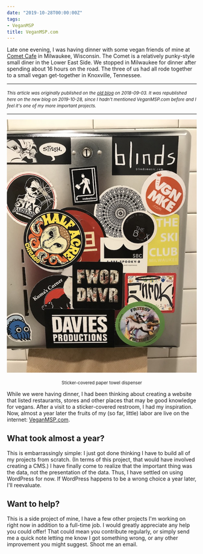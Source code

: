 ```yaml
---
date: "2019-10-28T00:00:00Z"
tags:
- VeganMSP
title: VeganMSP.com
---
```


Late one evening, I was having dinner with some vegan friends of mine at
[Comet Cafe][0] in Milwaukee, Wisconsin. The Comet is a relatively
punky-style small diner in the Lower East Side. We stopped in Milwaukee
for dinner after spending about 16 hours on the road. The three of us
had all rode together to a small vegan get-together in Knoxville,
Tennessee.

[0]:https://www.thecometcafe.com/

---

<small>*This article was originally published on the [old blog][1] on
2018-09-03. It was republished here on the new blog on 2019-10-28, since
I hadn't mentioned VeganMSP.com before and I feel it's one of my more
important projects.*</small>

[1]:https://web.archive.org/web/20181211020506/https://jrgnsn.net/veganmsp-com/

---

![Sticker-covered paper towel dispenser](/content/2019-10-28/Sticker-covered_paper_towel_dispenser.jpg)
<center><small>Sticker-covered paper towel dispenser</small></center>

While we were having dinner, I had been thinking about creating a
website that listed restaurants, stores and other places that may be
good knowledge for vegans. After a visit to a sticker-covered restroom,
I had my inspiration. Now, almost a year later the fruits of my (so far,
little) labor are live on the internet: [VeganMSP.com][2].

[2]:https://veganmsp.com/

## What took almost a year?

This is embarrassingly simple: I just got done thinking I have to build
all of my projects from scratch. (In terms of this project, that would
have involved creating a CMS.) I have finally come to realize that the
important thing was the data, not the presentation of the data. Thus, I
have settled on using WordPress for now. If WordPress happens to be a
wrong choice a year later, I'll reevaluate.

## Want to help?

This is a side project of mine, I have a few other projects I'm working
on right now in addition to a full-time job. I would greatly appreciate
any help you could offer! That could mean you contribute regularly, or
simply send me a quick note letting me know I got something wrong, or
any other improvement you might suggest. Shoot me an email.
